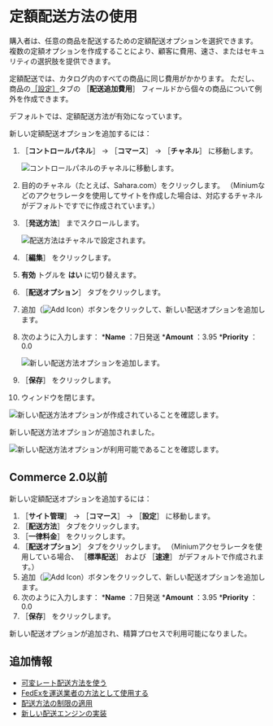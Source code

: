 # 定額配送方法の使用

購入者は、任意の商品を配送するための定額配送オプションを選択できます。 複数の定額オプションを作成することにより、顧客に費用、速さ、またはセキュリティの選択肢を提供できます。

定額配送では、カタログ内のすべての商品に同じ費用がかかります。 ただし、商品の[［設定］](../../managing-a-catalog/managing-inventory/product-inventory-configuration-reference.md)タブの ［**配送追加費用**］ フィールドから個々の商品について例外を作成できます。

デフォルトでは、定額配送方法が有効になっています。

新しい定額配送オプションを追加するには：

1. ［**コントロールパネル**］ → ［**コマース**］ → ［**チャネル**］ に移動します。

    ![コントロールパネルのチャネルに移動します。](./using-the-flat-rate-shipping-method/images/02.png)

1. 目的のチャネル（たとえば、Sahara.com）をクリックします。 （Miniumなどのアクセラレータを使用してサイトを作成した場合は、対応するチャネルがデフォルトですでに作成されています。）
1. ［**発送方法**］ までスクロールします。

    ![配送方法はチャネルで設定されます。](./using-the-flat-rate-shipping-method/images/03.png)

1. ［**編集**］ をクリックします。
1. **有効** トグルを **はい** に切り替えます。
1. ［**配送オプション**］ タブをクリックします。
1. 追加（![Add Icon](../../images/icon-add.png)）ボタンをクリックして、新しい配送オプションを追加します。
1. 次のように入力します：
    ***Name** ：7日発送
    ***Amount** ：3.95
    ***Priority** ：0.0

    ![新しい配送方法オプションを追加します。](./using-the-flat-rate-shipping-method/images/04.png)

1. ［**保存**］ をクリックします。
1. ウィンドウを閉じます。

![新しい配送方法オプションが作成されていることを確認します。](./using-the-flat-rate-shipping-method/images/05.png)

新しい配送方法オプションが追加されました。

![新しい配送方法オプションが利用可能であることを確認します。](./using-the-flat-rate-shipping-method/images/06.png)

## Commerce 2.0以前

新しい定額配送オプションを追加するには：

1. ［**サイト管理**］ → ［**コマース**］ → ［**設定**］ に移動します。
1. ［**配送方法**］ タブをクリックします。
1. ［**一律料金**］ をクリックします。
1. ［**配送オプション**］ タブをクリックします。 （Miniumアクセラレータを使用している場合、 ［**標準配送**］ および ［**速達**］ がデフォルトで作成されます。）
1. 追加（![Add Icon](../../images/icon-add.png)）ボタンをクリックして、新しい配送オプションを追加します。
1. 次のように入力します：
    ***Name** ：7日発送
    ***Amount** ：3.95
    ***Priority** ：0.0
1. ［**保存**］ をクリックします。

新しい配送オプションが追加され、精算プロセスで利用可能になりました。

## 追加情報

* [可変レート配送方法を使う](./using-the-variable-rate-shipping-method.md)
* [FedExを運送業者の方法として使用する](./using-the-fedex-shipping-method.md)
* [配送方法の制限の適用](./applying-shipping-method-restrictions.md)
* [新しい配送エンジンの実装](../../developer-guide/implementing-a-new-shipping-engine.md)
